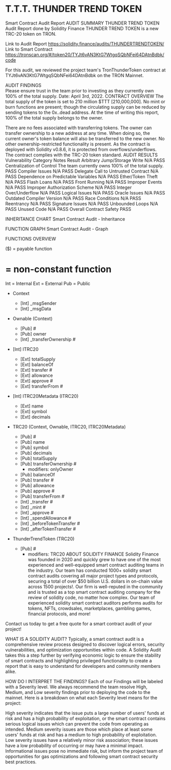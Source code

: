 # T.T.T. THUNDER TREND TOKEN
Smart Contract Audit Report
AUDIT SUMMARY
THUNDER TREND TOKEN Audit Report done by Solidity Finance THUNDER TREND TOKEN is a new TRC-20 token on TRON.

Link to Audit Report https://solidity.finance/audits/THUNDERTRENDTOKEN/ <br>
Link to Smart Contract https://tronscan.org/#/token20/TYJt6vAN3KtG7WtgqSQbNFei64DAtnBdbk/code

For this audit, we reviewed the project team's TronThunderToken contract at TYJt6vAN3KtG7WtgqSQbNFei64DAtnBdbk on the TRON Mainnet.

AUDIT FINDINGS <br>
Please ensure trust in the team prior to investing as they currently own 100% of the total supply.
Date: April 3rd, 2022.
CONTRACT OVERVIEW
The total supply of the token is set to 210 million $TTT [210,000,000].
No mint or burn functions are present; though the circulating supply can be reduced by sending tokens to the 0x..dead address.
At the time of writing this report, 100% of the total supply belongs to the owner.

There are no fees associated with transferring tokens.
The owner can transfer ownership to a new address at any time. When doing so, the current owner's token balance will also be transferred to the new owner.
No other ownership-restricted functionality is present.
As the contract is deployed with Solidity v0.8.6, it is protected from overflows/underflows.
The contract complies with the TRC-20 token standard.
AUDIT RESULTS
Vulnerability Category	Notes	Result
Arbitrary Jump/Storage Write	N/A	PASS
Centralization of Control	The team currently owns 100% of the total supply.	PASS
Compiler Issues	N/A	PASS
Delegate Call to Untrusted Contract	N/A	PASS
Dependence on Predictable Variables	N/A	PASS
Ether/Token Theft	N/A	PASS
Flash Loans	N/A	PASS
Front Running	N/A	PASS
Improper Events	N/A	PASS
Improper Authorization Scheme	N/A	PASS
Integer Over/Underflow	N/A	PASS
Logical Issues	N/A	PASS
Oracle Issues	N/A	PASS
Outdated Compiler Version	N/A	PASS
Race Conditions	N/A	PASS
Reentrancy	N/A	PASS
Signature Issues	N/A	PASS
Unbounded Loops	N/A	PASS
Unused Code	N/A	PASS
Overall Contract Safety	 	PASS

INHERITANCE CHART
Smart Contract Audit - Inheritance

FUNCTION GRAPH
Smart Contract Audit - Graph

FUNCTIONS OVERVIEW

 ($) = payable function
 # = non-constant function
 
 Int = Internal
 Ext = External
 Pub = Public

 +  Context 
    - [Int] _msgSender
    - [Int] _msgData

 +  Ownable (Context)
    - [Pub]  #
    - [Pub] owner
    - [Int] _transferOwnership #

 + [Int] ITRC20 
    - [Ext] totalSupply
    - [Ext] balanceOf
    - [Ext] transfer #
    - [Ext] allowance
    - [Ext] approve #
    - [Ext] transferFrom #

 + [Int] ITRC20Metadata (ITRC20)
    - [Ext] name
    - [Ext] symbol
    - [Ext] decimals

 +  TRC20 (Context, Ownable, ITRC20, ITRC20Metadata)
    - [Pub]  #
    - [Pub] name
    - [Pub] symbol
    - [Pub] decimals
    - [Pub] totalSupply
    - [Pub] transferOwnership #
       - modifiers: onlyOwner
    - [Pub] balanceOf
    - [Pub] transfer #
    - [Pub] allowance
    - [Pub] approve #
    - [Pub] transferFrom #
    - [Int] _transfer #
    - [Int] _mint #
    - [Int] _approve #
    - [Int] _spendAllowance #
    - [Int] _beforeTokenTransfer #
    - [Int] _afterTokenTransfer #

 +  ThunderTrendToken (TRC20)
    - [Pub]  #
       - modifiers: TRC20
ABOUT SOLIDITY FINANCE
Solidity Finance was founded in 2020 and quickly grew to have one of the most experienced and well-equipped smart contract auditing teams in the industry. Our team has conducted 1000+ solidity smart contract audits covering all major project types and protocols, securing a total of over $50 billion U.S. dollars in on-chain value across 1500 projects!.
Our firm is well-reputed in the community and is trusted as a top smart contract auditing company for the review of solidity code, no matter how complex. Our team of experienced solidity smart contract auditors performs audits for tokens, NFTs, crowdsales, marketplaces, gambling games, financial protocols, and more!

Contact us today to get a free quote for a smart contract audit of your project!

WHAT IS A SOLIDITY AUDIT?
Typically, a smart contract audit is a comprehensive review process designed to discover logical errors, security vulnerabilities, and optimization opportunities within code. A Solidity Audit takes this a step further by verifying economic logic to ensure the stability of smart contracts and highlighting privileged functionality to create a report that is easy to understand for developers and community members alike.

HOW DO I INTERPRET THE FINDINGS?
Each of our Findings will be labeled with a Severity level. We always recommend the team resolve High, Medium, and Low severity findings prior to deploying the code to the mainnet. Here is a breakdown on what each Severity level means for the project:

High severity indicates that the issue puts a large number of users' funds at risk and has a high probability of exploitation, or the smart contract contains serious logical issues which can prevent the code from operating as intended.
Medium severity issues are those which place at least some users' funds at risk and has a medium to high probability of exploitation.
Low severity issues have a relatively minor risk association; these issues have a low probability of occurring or may have a minimal impact.
Informational issues pose no immediate risk, but inform the project team of opportunities for gas optimizations and following smart contract security best practices.
